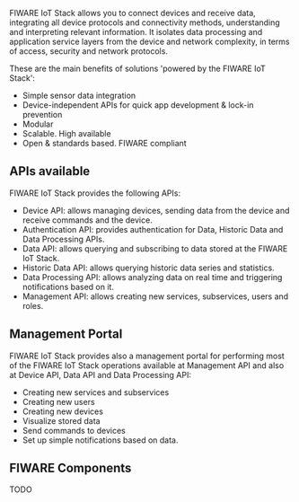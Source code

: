FIWARE IoT Stack allows you to connect devices and receive data, integrating all 
device protocols and connectivity methods, understanding and interpreting relevant information. 
It isolates data processing and application service layers from the device and network complexity, 
in terms of access, security and network protocols.

These are the main benefits of solutions 'powered by the FIWARE IoT Stack':

- Simple sensor data integration 
- Device-independent APIs for quick app development & lock-in prevention
- Modular
- Scalable. High available
- Open & standards based. FIWARE compliant

## APIs available 

FIWARE IoT Stack provides the following APIs:

- Device API: allows managing devices, sending data from the device and receive commands and the device.
- Authentication API: provides authentication for Data, Historic Data and Data Processing APIs.
- Data API: allows querying and subscribing to data stored at the FIWARE IoT Stack.
- Historic Data API: allows querying historic data series and statistics.
- Data Processing API: allows analyzing data on real time and triggering notifications based on it.
- Management API: allows creating new services, subservices, users and roles. 

## Management Portal 

FIWARE IoT Stack provides also a management portal for performing most of the FIWARE IoT Stack operations available at Management API and also at Device API, Data API and Data Processing API:

- Creating new services and subservices
- Creating new users 
- Creating new devices
- Visualize stored data
- Send commands to devices
- Set up simple notifications based on data. 

## FIWARE Components

TODO

